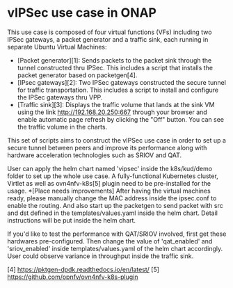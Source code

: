 # vIPSec use case in ONAP
This use case is composed of four virtual functions (VFs) including two
IPSec gateways, a packet generator and a traffic sink, each running in
separate Ubuntu Virtual Machines:

  * [Packet generator][1]: Sends packets to the packet sink through the
tunnel constructed thru IPSec. This includes a script that installs the
packet generator based on packetgen[4].
  * [IPsec gateways][2]: Two IPSec gateways constructed the secure tunnel
for traffic transportation. This includes a script to install and configure
the IPSec gateways thru VPP.
  * [Traffic sink][3]: Displays the traffic volume that lands at the sink
VM using the link http://192.168.20.250:667 through your browser
and enable automatic page refresh by clicking the "Off" button. You
can see the traffic volume in the charts.

This set of scripts aims to construct the vIPSec use case in order to set
up a secure tunnel between peers and improve its performance along with
hardware acceleration technologies such as SRIOV and QAT.

User can apply the helm chart named 'vipsec' inside the k8s/kud/demo folder
to set up the whole use case. A fully-functional Kubernetes cluster, Virtlet
as well as ovn4nfv-k8s[5] plugin need to be pre-installed for the usage.
*[Place needs improvements] After having the virtual machines ready, please
manually change the MAC address inside the ipsec.conf to enable the routing.
And also start up the packetgen to send packet with src and dst defined in
the templates/values.yaml inside the helm chart. Detail instructions will be
put inside the helm chart.

If you'd like to test the performance with QAT/SRIOV involved, first get
these hardwares pre-configured. Then change the value of 'qat_enabled' and
'sriov_enabled' inside templates/values.yaml of the helm chart accordingly.
User could observe variance in throughput inside the traffic sink.

[4] https://pktgen-dpdk.readthedocs.io/en/latest/
[5] https://github.com/opnfv/ovn4nfv-k8s-plugin
